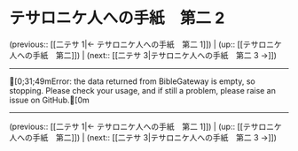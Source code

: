 # テサロニケ人への手紙　第二 2

(previous:: [[二テサ 1|← テサロニケ人への手紙　第二 1]]) | (up:: [[テサロニケ人への手紙　第二]]) | (next:: [[二テサ 3|テサロニケ人への手紙　第二 3 →]])

***
[0;31;49mError: the data returned from BibleGateway is empty, so stopping. Please check your usage, and if still a problem, please raise an issue on GitHub.[0m

***

(previous:: [[二テサ 1|← テサロニケ人への手紙　第二 1]]) | (up:: [[テサロニケ人への手紙　第二]]) | (next:: [[二テサ 3|テサロニケ人への手紙　第二 3 →]])
